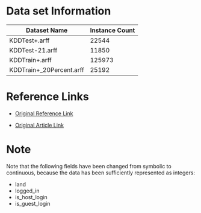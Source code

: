# Data set Information


| Dataset Name              | Instance Count    |
|-------------------------  |----------------   |
| KDDTest+.arff             | 22544             |
| KDDTest-21.arff           | 11850             |
| KDDTrain+.arff            | 125973            |
| KDDTrain+_20Percent.arff  | 25192             |

# Reference Links

- [Original Reference Link](http://www.unb.ca/cic/research/datasets/nsl.html)

- [Original Article Link](http://citeseerx.ist.psu.edu/viewdoc/download;jsessionid=7C05CDF892E875A01EDF75C2970CBDB9?doi=10.1.1.680.6760&rep=rep1&type=pdf)




# Note

Note that the following fields have been changed from symbolic to continuous, because the data
has been sufficiently represented as integers:

- land
- logged_in
- is_host_login
- is_guest_login
